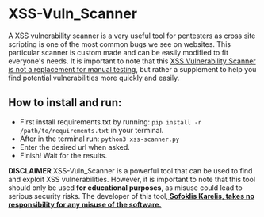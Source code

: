 # XSS-Vuln_Scanner

<p>A XSS vulnerability scanner is a very useful tool for pentesters as cross site scripting is one of the most common bugs we see on websites. This particular scanner is custom made and can be easily modified to fit everyone's needs. It is important to note that this <ins>XSS Vulnerability Scanner is not a replacement for manual testing</ins>, but rather a supplement to help you find potential vulnerabilities more quickly and easily.</p>

<h2>How to install and run: </h2>
<ul>
<li>First install requirements.txt by running: <code>pip install -r /path/to/requirements.txt</code> in your terminal.</li>
<li>After in the terminal run: <code>python3 xss-scanner.py</code></li>
<li>Enter the desired url when asked.</li>
<li>Finish! Wait for the results.</li>
</ul>

<b>DISCLAIMER</b> XSS-Vuln_Scanner is a powerful tool that can be used to find and exploit XSS vulnerabilities. However, it is important to note that this tool should only be used <b>for educational purposes</b>, as misuse could lead to serious security risks. The developer of this tool,<b><ins> Sofoklis Karelis, takes no responsibility for any misuse of the software.</ins></b>
